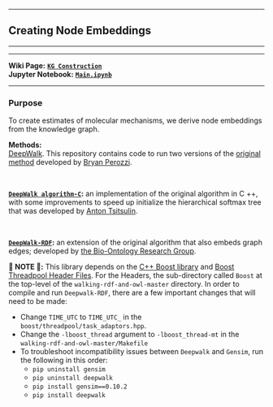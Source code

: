 ***
## Creating Node Embeddings  
***
***

**Wiki Page:** **[`KG Construction`](https://github.com/callahantiff/PheKnowLator/wiki/KG-Construction#create-mechanism-embeddings)**  
**Jupyter Notebook:** **[`Main.ipynb`](https://github.com/callahantiff/PheKnowLator/blob/master/Main.ipynb)**  
___

### Purpose
To create estimates of molecular mechanisms, we derive node embeddings from the knowledge graph.
 
**Methods:**  
[DeepWalk](https://github.com/phanein/deepwalk). This repository contains code to run two versions of the [original
 method](http://www.perozzi.net/publications/14_kdd_deepwalk.pdf) developed by [Bryan Perozzi](https://github.com/phanein).   

<br>

**[`DeepWalk algorithm-C`](https://github.com/xgfs/deepwalk-c):** an implementation of the original algorithm in C
 ++, with some improvements to speed up initialize the hierarchical softmax tree that was developed by [Anton Tsitsulin](https://github.com/xgfs).  

<br>

**[`DeepWalk-RDF`](https://github.com/bio-ontology-research-group/walking-rdf-and-owl):** an extension of the
  original algorithm that also embeds graph edges; developed by [the Bio-Ontology Research Group](https://github.com/bio-ontology-research-group/walking-rdf-and-owl).  

**🛑 NOTE 🛑:** This library depends on the [C++ Boost library](https://www.pyimagesearch.com/2015/04/27/installing-boost-and-boost-python-on-osx-with-homebrew/) and [Boost Threadpool Header Files](http://threadpool.sourceforge.net/). For the Headers, the sub-directory called `Boost` at the top-level of the `walking-rdf-and-owl-master` directory. In order to compile and run `Deepwalk-RDF`, there are a few important changes that will need to be made:    
  - Change `TIME_UTC` to `TIME_UTC_` in the `boost/threadpool/task_adaptors.hpp`.  
  - Change the `-lboost_thread` argument to `-lboost_thread-mt` in the `walking-rdf-and-owl-master/Makefile`   
  - To troubleshoot incompatibility issues between `Deepwalk` and `Gensim`, run the following in this order:  
    - `pip uninstall gensim`  
    - `pip uninstall deepwalk`  
    - `pip install gensim==0.10.2` 
    - `pip install deepwalk`   
